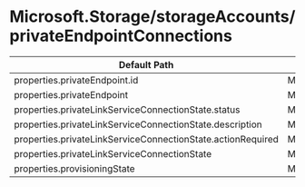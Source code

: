 # Microsoft.Storage/storageAccounts/privateEndpointConnections

| Default Path | Alias |
|---|---|
| properties.privateEndpoint.id | Microsoft.Storage/storageAccounts/privateEndpointConnections/privateEndpoint.id |
| properties.privateEndpoint | Microsoft.Storage/storageAccounts/privateEndpointConnections/privateEndpoint |
| properties.privateLinkServiceConnectionState.status | Microsoft.Storage/storageAccounts/privateEndpointConnections/privateLinkServiceConnectionState.status |
| properties.privateLinkServiceConnectionState.description | Microsoft.Storage/storageAccounts/privateEndpointConnections/privateLinkServiceConnectionState.description |
| properties.privateLinkServiceConnectionState.actionRequired | Microsoft.Storage/storageAccounts/privateEndpointConnections/privateLinkServiceConnectionState.actionRequired |
| properties.privateLinkServiceConnectionState | Microsoft.Storage/storageAccounts/privateEndpointConnections/privateLinkServiceConnectionState |
| properties.provisioningState | Microsoft.Storage/storageAccounts/privateEndpointConnections/provisioningState |

